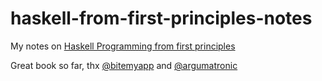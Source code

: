 # haskell-from-first-principles-notes

My notes on [Haskell Programming from first principles](http://haskellbook.com/)

Great book so far, thx [@bitemyapp](https://twitter.com/bitemyapp) and [@argumatronic](https://twitter.com/argumatronic)